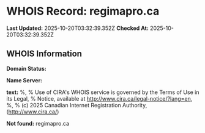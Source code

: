 # WHOIS Record: regimapro.ca

**Last Updated:** 2025-10-20T03:32:39.352Z
**Checked At:** 2025-10-20T03:32:39.352Z

## WHOIS Information

**Domain Status:** 

**Name Server:** 

**text:** %, % Use of CIRA's WHOIS service is governed by the Terms of Use in its Legal, % Notice, available at http://www.cira.ca/legal-notice/?lang=en, %, % (c) 2025 Canadian Internet Registration Authority, (http://www.cira.ca/)

**Not found:** regimapro.ca

